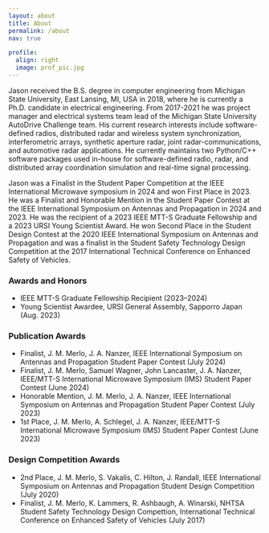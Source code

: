```yaml
---
layout: about
title: About
permalink: /about
nav: true

profile:
  align: right
  image: prof_pic.jpg
---
```


Jason received the B.S. degree in computer engineering from Michigan State University, East Lansing, MI, USA in 2018, where he is currently a Ph.D. candidate in electrical engineering. From 2017-2021 he was project manager and electrical systems team lead of the Michigan State University AutoDrive Challenge team. His current research interests include software-defined radios, distributed radar and wireless system synchronization, interferometric arrays, synthetic aperture radar, joint radar-communications, and automotive radar applications. He currently maintains two Python/C++ software packages used in-house for software-defined radio, radar, and distributed array coordination simulation and real-time signal processing.

Jason was a Finalist in the Student Paper Competition at the IEEE International Microwave symposium in 2024 and won First Place in 2023. He was a Finalist and Honorable Mention in the Student Paper Contest at the IEEE International Symposium on Antennas and Propagation in 2024 and 2023. He was the recipient of a 2023 IEEE MTT-S Graduate Fellowship and a 2023 URSI Young Scientist Award. He won Second Place in the Student Design Contest at the 2020 IEEE International Symposium on Antennas and Propagation and was a finalist in the Student Safety Technology Design Competition at the 2017 International Technical Conference on Enhanced Safety of Vehicles.

### Awards and Honors

- IEEE MTT-S Graduate Fellowship Recipient (2023–2024)
- Young Scientist Awardee, URSI General Assembly, Sapporro Japan (Aug. 2023)

### Publication Awards

- Finalist, J. M. Merlo, J. A. Nanzer, IEEE International Symposium on Antennas and Propagation Student Paper Contest (July 2024)
- Finalist, J. M. Merlo, Samuel Wagner, John Lancaster, J. A. Nanzer, IEEE/MTT-S International Microwave Symposium (IMS) Student Paper Contest (June 2024)
- Honorable Mention, J. M. Merlo, J. A. Nanzer, IEEE International Symposium on Antennas and Propagation Student Paper Contest (July 2023)
- 1st Place, J. M. Merlo, A. Schlegel, J. A. Nanzer, IEEE/MTT-S International Microwave Symposium (IMS) Student Paper Contest (June 2023)

### Design Competition Awards

- 2nd Place, J. M. Merlo, S. Vakalis, C. Hilton, J. Randall, IEEE International Symposium on Antennas and Propagation Student Design Competition (July 2020)
- Finalist, J. M. Merlo, K. Lammers, R. Ashbaugh, A. Winarski, NHTSA Student Safety Technology Design Compettion, International Technical Conference on Enhanced Safety of Vehicles (July 2017)

